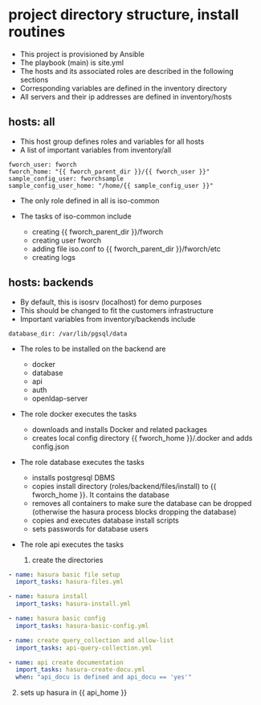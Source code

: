 # project directory structure, install routines

- This project is provisioned by Ansible
- The playbook (main) is site.yml
- The hosts and its associated roles are described in the following sections
- Corresponding variables are defined in the inventory directory
- All servers and their ip addresses are defined in inventory/hosts

## hosts: all
- This host group defines roles and variables for all hosts
- A list of important variables from inventory/all

```console
fworch_user: fworch
fworch_home: "{{ fworch_parent_dir }}/{{ fworch_user }}"
sample_config_user: fworchsample
sample_config_user_home: "/home/{{ sample_config_user }}"
```

- The only role defined in all is iso-common
- The tasks of iso-common include

  - creating {{ fworch_parent_dir }}/fworch
  - creating user fworch
  - adding file iso.conf to {{ fworch_parent_dir }}/fworch/etc
  - creating logs
  
## hosts: backends

- By default, this is isosrv (localhost) for demo purposes
- This should be changed to fit the customers infrastructure
- Important variables from inventory/backends include
  
```console
database_dir: /var/lib/pgsql/data
```

- The roles to be installed on the backend are
  - docker
  - database
  - api
  - auth
  - openldap-server
  
- The role docker executes the tasks
  - downloads and installs Docker and related packages
  - creates local config directory {{ fworch_home }}/.docker and adds config.json

- The role database executes the tasks
  - installs postgresql DBMS
  - copies install directory (roles/backend/files/install) to {{ fworch_home }}. It contains the database
  - removes all containers to make sure the database can be dropped (otherwise the hasura process blocks dropping the database)
  - copies and executes database install scripts
  - sets passwords for database users
  
- The role api executes the tasks
  1. create the directories
```yaml
- name: hasura basic file setup 
  import_tasks: hasura-files.yml

- name: hasura install 
  import_tasks: hasura-install.yml

- name: hasura basic config
  import_tasks: hasura-basic-config.yml

- name: create query_collection and allow-list 
  import_tasks: api-query-collection.yml

- name: api create documentation
  import_tasks: hasura-create-docu.yml
  when: "api_docu is defined and api_docu == 'yes'"
```
  2. sets up hasura in {{ api_home }}
